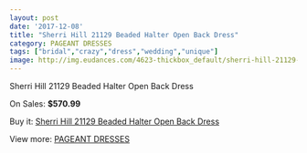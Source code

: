 ```yaml
---
layout: post
date: '2017-12-08'
title: "Sherri Hill 21129 Beaded Halter Open Back Dress"
category: PAGEANT DRESSES
tags: ["bridal","crazy","dress","wedding","unique"]
image: http://img.eudances.com/4623-thickbox_default/sherri-hill-21129-beaded-halter-open-back-dress.jpg
---
```

Sherri Hill 21129 Beaded Halter Open Back Dress

On Sales: **$570.99**
<a href="https://www.eudances.com/en/pageant-dresses/1555-sherri-hill-21129-beaded-halter-open-back-dress.html"><amp-img layout="responsive" width="600" height="600" src="//img.eudances.com/4623-thickbox_default/sherri-hill-21129-beaded-halter-open-back-dress.jpg" alt="Sherri Hill 21129 Beaded Halter Open Back Dress 0" /></a>
<a href="https://www.eudances.com/en/pageant-dresses/1555-sherri-hill-21129-beaded-halter-open-back-dress.html"><amp-img layout="responsive" width="600" height="600" src="//img.eudances.com/4626-thickbox_default/sherri-hill-21129-beaded-halter-open-back-dress.jpg" alt="Sherri Hill 21129 Beaded Halter Open Back Dress 1" /></a>
<a href="https://www.eudances.com/en/pageant-dresses/1555-sherri-hill-21129-beaded-halter-open-back-dress.html"><amp-img layout="responsive" width="600" height="600" src="//img.eudances.com/4625-thickbox_default/sherri-hill-21129-beaded-halter-open-back-dress.jpg" alt="Sherri Hill 21129 Beaded Halter Open Back Dress 2" /></a>
<a href="https://www.eudances.com/en/pageant-dresses/1555-sherri-hill-21129-beaded-halter-open-back-dress.html"><amp-img layout="responsive" width="600" height="600" src="//img.eudances.com/4624-thickbox_default/sherri-hill-21129-beaded-halter-open-back-dress.jpg" alt="Sherri Hill 21129 Beaded Halter Open Back Dress 3" /></a>

Buy it: [Sherri Hill 21129 Beaded Halter Open Back Dress](https://www.eudances.com/en/pageant-dresses/1555-sherri-hill-21129-beaded-halter-open-back-dress.html "Sherri Hill 21129 Beaded Halter Open Back Dress")

View more: [PAGEANT DRESSES](https://www.eudances.com/en/16-pageant-dresses "PAGEANT DRESSES")